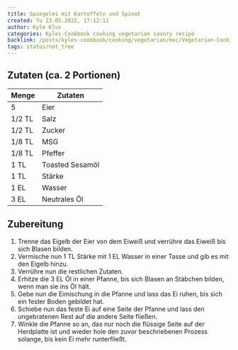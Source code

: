 ```yaml
---
title: Spiegelei mit Kartoffeln und Spinat
created: Tu 23.05.2022, 17:12:11
author: Kyle Klus
categories: Kyles-Cookbook cooking vegetarian savory recipe
backlink: /posts/kyles-cookbook/cooking/vegetarian/moc/Vegetarian-Cooking-Recipes.html
tags: status/not_tree
---
```


## Zutaten (ca. 2 Portionen)

| Menge            | Zutaten                        |
| ---------------- | ------------------------------ |
| 5                | Eier                           |
| 1/2 TL                | Salz              |
| 1/2 TL                | Zucker                     |
| 1/8 TL                | MSG                           |
| 1/8 TL                | Pfeffer                        |
| 1 TL                | Toasted Sesamöl                 |
| 1 TL                | Stärke                 |
| 1 EL                | Wasser                 |
| 3 EL                | Neutrales Öl                 |

## Zubereitung

1. Trenne das Eigelb der Eier von dem Eiweiß und verrühre das Eiweiß bis sich Blasen bilden.
2. Vermische nun 1 TL Stärke mit 1 EL Wasser in einer Tasse und gib es mit den Eigelb hinzu.
3. Verrühre nun die restlichen Zutaten.
4. Erhitze die 3 EL Öl in einer Pfanne, bis sich Blasen an Stäbchen bilden, wenn man sie ins Öl hält.
5. Gebe nun die Eimischung in die Pfanne und lass das Ei ruhen, bis sich ein fester Boden gebildet hat.
6. Schiebe nun das feste Ei auf eine Seite der Pfanne und lass den ungebratenen Rest auf die andere Seite fließen.
7. Winkle die Pfanne so an, das nur noch die flüssige Seite auf der Herdplatte ist und wieder hole den zuvor beschriebenen Prozess solange, bis kein Ei mehr runterfließt.
